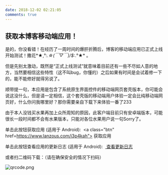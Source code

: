 ```yaml
---
date: 2018-12-02 02:21:05
comments: true
---
```


## 获取本博客移动端应用！  

是的，你没看错！在经历了一周时间的爆肝折腾后，博客的移动端应用已正式上线开始测试！撒花*★,°*:.☆(￣▽￣)/$:*.°★* 。  

但是先别太激动，既然是“正式上线测试”就意味着目前还有一些不尽如人意的地方，当然要相信这些特性（这不叫bug，你懂的）之后如果有时间是会试着修一下的，能不能修好就得另说了。  

顺带提一句，本应用是包含了系统原生界面控件的移动端网页套壳版本，你可能会说这没什么，但是请一定相信，这个套壳版的移动端用户体验一定会比纯移动端网页好，什么你问我哪里好？那你需要亲自下载下来体验一番了233  

由于本人没钱买水果再加上众所周知的原因，此客户端目前只有安卓端版本，可能很长一段时间都不会有水果版本，只能对各位水果用户说一句Sorry了。  

单击此按钮获取应用&nbsp;(适用于<i class="fab fa-android"></i>&nbsp;Android):&nbsp;&nbsp;<a class="btn" href=https://www.lanzous.com/i3p4kah"><i class="fas fa-file-download"></i>&nbsp;获取应用</a>    

单击此按钮查看应用的更新日志&nbsp;(适用于<i class="fab fa-android"></i>&nbsp;Android):&nbsp;&nbsp;<a class="btn" href="releasenotes.html"><i class="fas fa-file-alt"></i>&nbsp;查看更新日志</a>

或者扫二维码下载：（请在确保安全的情况下扫码）   

![qrcode.png](https://www.wzblog.fun/qrcode.png)  

<head> 
    <script defer src="https://use.fontawesome.com/releases/v5.5.0/js/all.js"></script> 
    <script defer src="https://use.fontawesome.com/releases/v5.5.0/js/v4-shims.js"></script> </head> <link rel="stylesheet" href="https://use.fontawesome.com/releases/v5.5.0/css/all.css"> 